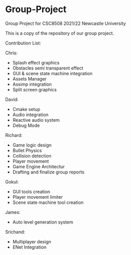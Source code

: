 # Group-Project

Group Project for CSC8508 2021/22 Newcastle University

This is a copy of the repository of our group project.

Contribution List:

Chris:
 - Splash effect graphics
 - Obstacles semi transparent effect
 - GUI & scene state machine integration
 - Assets Manager
 - Assimp integration
 - Split screen graphics

David:
 - Cmake setup
 - Audio integration
 - Reactive audio system
 - Debug Mode

Richard:
 - Game logic design
 - Bullet Physics
 - Collision detection
 - Player movement
 - Game Engine Architectur
 - Drafting and finalize group reports

Gokul:
 - GUI tools creation
 - Player movement limiter
 - Scene state machine tool creation

James:
 - Auto level generation system

Srichand:
 - Multiplayer design
 - ENet Integration
